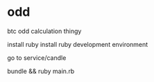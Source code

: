 odd
===

btc odd calculation thingy

install ruby
install ruby development environment

go to service/candle

bundle && ruby main.rb
